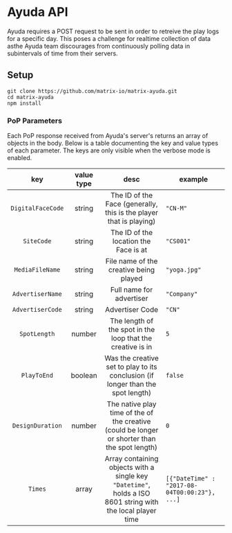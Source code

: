 # Ayuda API

Ayuda requires a POST request to be sent in order to retreive the play logs for a specific day.
This poses a challenge for realtime collection of data asthe Ayuda team discourages from continuously polling data in subintervals of time from their servers.

## Setup

```
git clone https://github.com/matrix-io/matrix-ayuda.git
cd matrix-ayuda
npm install
```

### PoP Parameters
Each PoP response received from Ayuda's server's returns an array of objects in the body. Below is a table documenting the key and value types of each parameter. The keys are only visible when the verbose mode is enabled.

|        key        |   value type   |                                                             desc                                                            | example                                       |
|:-----------------:|:--------------:|:---------------------------------------------------------------------------------------------------------------------------:|-----------------------------------------------|
| `DigitalFaceCode` |     string     |                           The ID of the Face (generally, this is the player that is playing)                                | `"CN-M"`                                      |
|     `SiteCode`    |     string     |                                               The ID of the location the Face is at                                         | `"CS001"`                                     |
|  `MediaFileName`  |     string     |                                             File name of the creative being played                                          | `"yoga.jpg"`                                  |
|  `AdvertiserName` |     string     |                                                   Full name for advertiser                                                  | `"Company"`                                   |
|  `AdvertiserCode` |     string     |                                                       Advertiser Code                                                       | `"CN"`                                        |
|    `SpotLength`   |     number     |                                    The length of the spot in the loop that the creative is in                               | `5`                                           |
|    `PlayToEnd`    |     boolean    |                         Was the creative set to play to its conclusion (if longer than the spot length)                     | `false`                                       |
|  `DesignDuration` |     number     |                 The native play time of the of the creative (could be longer or shorter than the spot length)               | `0`                                           |
|      `Times`      | array<objects> |          Array containing objects with a single key `"Datetime"`, holds a ISO 8601 string with the local player time        | `[{"DateTime" : "2017-08-04T00:00:23"}, ...]` |

